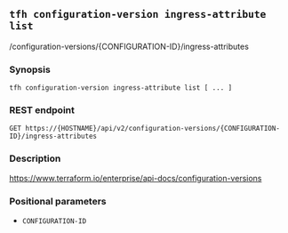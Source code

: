 ## `tfh configuration-version ingress-attribute list`

/configuration-versions/{CONFIGURATION-ID}/ingress-attributes

### Synopsis

    tfh configuration-version ingress-attribute list [ ... ]

### REST endpoint

    GET https://{HOSTNAME}/api/v2/configuration-versions/{CONFIGURATION-ID}/ingress-attributes

### Description

https://www.terraform.io/enterprise/api-docs/configuration-versions

### Positional parameters

* `CONFIGURATION-ID`

